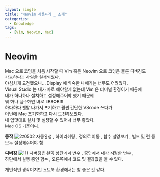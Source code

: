 ```yaml
---
layout: single
title: "Neovim 사용하기 _ 소개"
categories:
  - Knowledge
tags:
  - [Vim, Neovim, Mac]
---
```

# Neovim
Mac 으로 코딩을 처음 시작할 때 Vim 혹은 Neovim 으로 코딩은 물론 디버깅도 <br>
가능하다는 사실을 알게되었다. <br>
야심차게 도전했으나... Display 에 익숙한 나에게는 너무도 어려웠다. <br>
Visual Studio 는 내가 따로 해야할게 없는데 Vim 은 터미널 환경이기 때문에 <br>
내가 하나하나 설치하고 설정해주어야 했기 때문에<br>
뭐 하나 실수하면 바로 ERROR!!! <br>
하다하다 멘탈 나가서 포기하고 훨씬 간단한 VScode 쓰다가 <br>
이번에 Mac 초기화하고 다시 도전해보았다. <br>
내 입맛대로 설치 및 설정할 수 있어서 너무 좋았다. <br>
Mac OS 기준이다. <br>

**동작**
![220502](https://user-images.githubusercontent.com/87271529/166154917-00d1aa45-2b67-4aad-b3f3-2b2f49b9fe31.gif)
자동완성 , 하이라이팅 , 정의로 이동 , 함수 설명보기 , 빌드 및 런 등 <br>
모두 설정해주어야 함

**디버깅**
![111](https://user-images.githubusercontent.com/87271529/166236076-3b5c3be5-4d37-4de4-a531-9443189f0e80.gif)
디버깅은 왼쪽 상단에서 변수 , 중단에서 내가 지정한 변수 , <br>
하단에서 실행 중인 함수 , 오른쪽에서 코드 및 결과값을 볼 수 있다. <br>

개인적인 생각이지만 노트북 환경에서는 참 좋은 것 같다.
